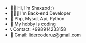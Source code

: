 - 👋🏻 Hi, I’m Shaxzod :)
- 🧑🏻‍💻 I'm Back-end Developer
- 💎 Php, Mysql, Api, Python
- 🧢 My hobby is coding
- 📞 Contact: +998914233158
- 📧 Gmail: lidercoderuz@gmail.com
